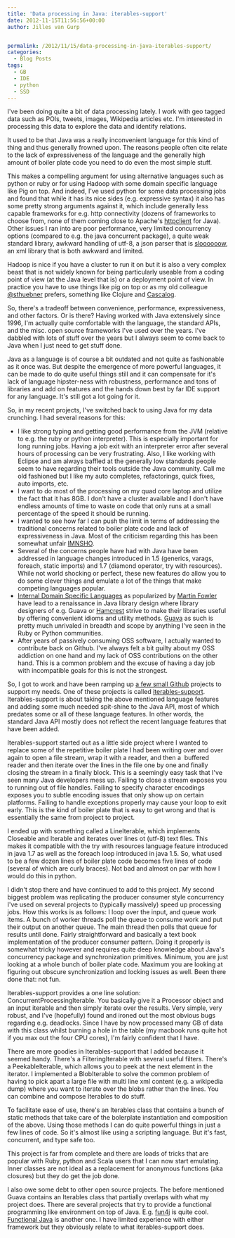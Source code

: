 ```yaml
---
title: 'Data processing in Java: iterables-support'
date: 2012-11-15T11:56:56+00:00
author: Jilles van Gurp


permalink: /2012/11/15/data-processing-in-java-iterables-support/
categories:
  - Blog Posts
tags:
  - GB
  - IDE
  - python
  - SSD
---
```

I've been doing quite a bit of data processing lately. I work with geo tagged data such as POIs, tweets, images, Wikipedia articles etc. I'm interested in processing this data to explore the data and identify relations.

It used to be that Java was a really inconvenient language for this kind of thing and thus generally frowned upon. The reasons people often cite relate to the lack of expressiveness of the language and the generally high amount of boiler plate code you need to do even the most simple stuff.

This makes a compelling argument for using alternative languages such as python or ruby or for using Hadoop with some domain specific language like Pig on top. And indeed, I've used python for some data processing jobs and found that while it has its nice sides (e.g. expressive syntax) it also has some pretty strong arguments against it, which include generally less capable frameworks for e.g. http connectivity (dozens of frameworks to choose from, none of them coming close to Apache's [httpclient](http://hc.apache.org/) for Java). Other issues I ran into are poor performance, very limited concurrency options (compared to e.g. the java concurrent package), a quite weak standard library, awkward handling of utf-8, a json parser that is [sloooooow](http://liangnuren.wordpress.com/2012/08/13/python-json-performance/), an xml library that is both awkward and limited.

Hadoop is nice if you have a cluster to run it on but it is also a very complex beast that is not widely known for being particularly useable from a coding point of view (at the Java level that is) or a deployment point of view. In practice you have to use things like pig on top or as my old colleague [@sthuebner](https://twitter.com/sthuebner) prefers, something like Clojure and [Cascalog](https://github.com/nathanmarz/cascalog).

So, there's a tradeoff between convenience, performance, expressiveness, and other factors. Or is there? Having worked with Java extensively since 1996, I'm actually quite comfortable with the language, the standard APIs, and the misc. open source frameworks I've used over the years. I've dabbled with lots of stuff over the years but I always seem to come back to Java when I just need to get stuff done.

Java as a language is of course a bit outdated and not quite as fashionable as it once was. But despite the emergence of more powerful languages, it can be made to do quite useful things still and it can compensate for it's lack of language hipster-ness with robustness, performance and tons of libraries and add on features and the hands down best by far IDE support for any language. It's still got a lot going for it.



So, in my recent projects, I've switched back to using Java for my data crunching. I had several reasons for this:

- I like strong typing and getting good performance from the JVM (relative to e.g. the ruby or python interpreter). This is especially important for long running jobs. Having a job exit with an interpreter error after several hours of processing can be very frustrating. Also, I like working with Eclipse and am always baffled at the generally low standards people seem to have regarding their tools outside the Java community. Call me old fashioned but I like my auto completes, refactorings, quick fixes, auto imports, etc.
- I want to do most of the processing on my quad core laptop and utilize the fact that it has 8GB. I don't have a cluster available and I don't have endless amounts of time to waste on code that only runs at a small percentage of the speed it should be running.
- I wanted to see how far I can push the limit in terms of addressing the traditional concerns related to boiler plate code and lack of expressiveness in Java. Most of the criticism regarding this has been somewhat unfair [IMNSHO](http://www.urbandictionary.com/define.php?term=IMNSHO).
- Several of the concerns people have had with Java have been addressed in language changes introduced in 1.5 (generics, varags, foreach, static imports) and 1.7 (diamond operator, try with resources). While not world shocking or perfect, these new features do allow you to do some clever things and emulate a lot of the things that make competing languages popular.
- [Internal Domain Specific Languages](http://en.wikipedia.org/wiki/Domain-specific_language) as popularized by [Martin Fowler](http://martinfowler.com/tags/domain%20specific%20language.html) have lead to a renaissance in Java library design where library designers of e.g. Guava or [Hamcrest](http://code.google.com/p/hamcrest/) strive to make their libraries useful by offering convenient idioms and utility methods. [Guava](http://code.google.com/p/guava-libraries/) as such is pretty much unrivaled in breadth and scope by anything I've seen in the Ruby or Python communities.
- After years of passively consuming OSS software, I actually wanted to contribute back on Github. I've always felt a bit guilty about my OSS addiction on one hand and my lack of OSS contributions on the other hand. This is a common problem and the excuse of having a day job with incompatible goals for this is not the strongest.

So, I got to work and have been ramping up [a few small Github](https://github.com/jillesvangurp) projects to support my needs. One of these projects is called [iterables-support](https://github.com/jillesvangurp/iterables-support). Iterables-support is about taking the above mentioned language features and adding some much needed spit-shine to the Java API, most of which predates some or all of these language features. In other words, the standard Java API mostly does not reflect the recent language features that have been added.

Iterables-support started out as a little side project where I wanted to replace some of the repetitive boiler plate I had been writing over and over again to open a file stream, wrap it with a reader, and then a  buffered reader and then iterate over the lines in the file one by one and finally closing the stream in a finally block. This is a seemingly easy task that I've seen many Java developers mess up. Failing to close a stream exposes you to running out of file handles. Failing to specify character encodings exposes you to subtle encoding issues that only show up on certain platforms. Failing to handle exceptions properly may cause your loop to exit early. This is the kind of boiler plate that is easy to get wrong and that is essentially the same from project to project.

I ended up with something called a LineIterable, which implements Closeable and Iterable and iterates over lines ot (utf-8) text files. This makes it compatible with the try with resources language feature introduced in java 1.7 as well as the foreach loop introduced in java 1.5. So, what used to be a few dozen lines of boiler plate code becomes five lines of code (several of which are curly braces). Not bad and almost on par with how I would do this in python.

I didn't stop there and have continued to add to this project. My second biggest problem was replicating the producer consumer style concurrency I've used on several projects to (typically massively) speed up processing jobs. How this works is as follows: I loop over the input, and queue work items. A bunch of worker threads poll the queue to consume work and put their output on another queue. The main thread then polls that queue for results until done. Fairly straightforward and basically a text book implementation of the producer consumer pattern. Doing it properly is somewhat tricky however and requires quite deep knowledge about Java's concurrency package and synchronization primitives. Minimum, you are just looking at a whole bunch of boiler plate code. Maximum you are looking at figuring out obscure synchronization and locking issues as well. Been there done that: not fun.

Iterables-support provides a one line solution: ConcurrentProcessingIterable. You basically give it a Processor object and an input iterable and then simply iterate over the results. Very simple, very robust, and I've (hopefully) found and ironed out the most obvious bugs regarding e.g. deadlocks. Since I have by now processed many GB of data with this class whilst burning a hole in the table (my macbook runs quite hot if you max out the four CPU cores), I'm fairly confident that I have.

There are more goodies in Iterables-support that I added because it seemed handy. There's a FilteringIterable with several useful filters. There's a PeekableIterable, which allows you to peek at the next element in the iterator. I implemented a BlobIterable to solve the common problem of having to pick apart a large file with multi line xml content (e.g. a wikipedia dump) where you want to iterate over the blobs rather than the lines. You can combine and compose Iterables to do stuff.

To facilitate ease of use, there's an Iterables class that contains a bunch of static methods that take care of the bolerplate instantiation and composition of the above. Using those methods I can do quite powerful things in just a few lines of code. So it's almost like using a scripting language. But it's fast, concurrent, and type safe too.

This project is far from complete and there are loads of tricks that are popular with Ruby, python and Scala users that I can now start emulating. Inner classes are not ideal as a replacement for anonymous functions (aka closures) but they do get the job done.

I also owe some debt to other open source projects. The before mentioned Guava contains an Iterables class that partially overlaps with what my project does. There are several projects that try to provide a functional programming like environment on top of Java. E.g. [fun4j](http://www.fun4j.org/) is quite cool. [Functional Java](http://functionaljava.org/) is another one. I have limited experience with either framework but they obviously relate to what iterables-support does.
